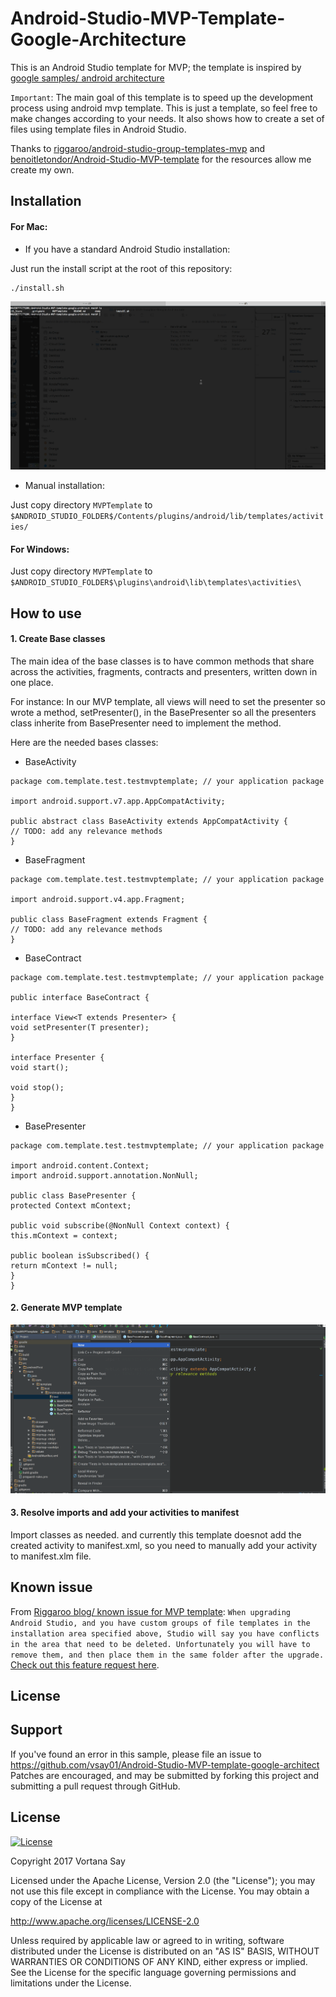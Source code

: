# Android-Studio-MVP-Template-Google-Architecture

This is an Android Studio template for MVP; the template is inspired by [google samples/ android architecture](https://github.com/googlesamples/android-architecture/tree/todo-mvp/)

`Important`: The main goal of this template is to speed up the development process using android mvp template. This is just a template, so feel free to make changes according to your needs. It also shows how to create a set of files using template files in Android Studio.

Thanks to [riggaroo/android-studio-group-templates-mvp](https://github.com/riggaroo/android-studio-group-templates-mvp) and [benoitletondor/Android-Studio-MVP-template](https://github.com/benoitletondor/Android-Studio-MVP-template) for the resources allow me create my own.

## Installation

#### For Mac:

- If you have a standard Android Studio installation:

Just run the install script at the root of this repository:

```
./install.sh
```

![Install Script on mac](demo/installscriptmac.gif "Install script on mac")

- Manual installation:

Just copy directory `MVPTemplate` to `$ANDROID_STUDIO_FOLDER$/Contents/plugins/android/lib/templates/activities/`

#### For Windows:

Just copy directory `MVPTemplate` to `$ANDROID_STUDIO_FOLDER$\plugins\android\lib\templates\activities\`

## How to use

#### 1. Create Base classes

The main idea of the base classes is to have common methods that share across the activities, fragments, contracts and presenters, written down in one place.

For instance: In our MVP template, all views will need to set the presenter so wrote a  method, setPresenter(), in the BasePresenter so all the presenters class inherite from BasePresenter need to implement the method.

Here are the needed bases classes:

- BaseActivity
```
package com.template.test.testmvptemplate; // your application package

import android.support.v7.app.AppCompatActivity;

public abstract class BaseActivity extends AppCompatActivity {
// TODO: add any relevance methods
}
```

- BaseFragment
```
package com.template.test.testmvptemplate; // your application package

import android.support.v4.app.Fragment;

public class BaseFragment extends Fragment {
// TODO: add any relevance methods
}

```

- BaseContract
```
package com.template.test.testmvptemplate; // your application package

public interface BaseContract {

interface View<T extends Presenter> {
void setPresenter(T presenter);
}

interface Presenter {
void start();

void stop();
}
}
```

- BasePresenter
```
package com.template.test.testmvptemplate; // your application package

import android.content.Context;
import android.support.annotation.NonNull;

public class BasePresenter {
protected Context mContext;

public void subscribe(@NonNull Context context) {
this.mContext = context;

public boolean isSubscribed() {
return mContext != null;
}
}
```
#### 2. Generate MVP template
![Create MVP template](demo/createmvpdemo.gif "Create MVP template")

#### 3. Resolve imports and add your activities to manifest
Import classes as needed. and currently this template doesnot add the created activity to manifest.xml, so you need to manually add your activity to manifest.xlm file.

## Known issue
From [Riggaroo blog/ known issue for MVP template](https://riggaroo.co.za/custom-file-template-group-android-studiointellij/):
`When upgrading Android Studio, and you have custom groups of file templates in the installation area specified above, Studio will say you have conflicts in the area that need to be deleted. Unfortunately you will have to remove them, and then place them in the same folder after the upgrade.` [Check out this feature request here](https://issuetracker.google.com/issues/37105193).

## License

Support
-------

If you've found an error in this sample, please file an issue to
https://github.com/vsay01/Android-Studio-MVP-template-google-architect
Patches are encouraged, and may be submitted by forking this project and
submitting a pull request through GitHub.

License
-------

[![License](https://img.shields.io/badge/License-Apache%202.0-blue.svg)](https://opensource.org/licenses/Apache-2.0)

Copyright 2017 Vortana Say

Licensed under the Apache License, Version 2.0 (the "License");
you may not use this file except in compliance with the License.
You may obtain a copy of the License at

http://www.apache.org/licenses/LICENSE-2.0

Unless required by applicable law or agreed to in writing, software
distributed under the License is distributed on an "AS IS" BASIS,
WITHOUT WARRANTIES OR CONDITIONS OF ANY KIND, either express or implied.
See the License for the specific language governing permissions and
limitations under the License.

